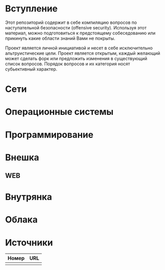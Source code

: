 # Вступление

Этот репозиторий содержит в себе компиляцию вопросов по наступательной безопасности (offensive security). Используя этот материал, можно подготовиться к предстоящему собеседованию или прикинуть какие области знаний Вами не покрыты. 

Проект является личной инициативой и несет в себе исключительно альтруистические цели. Проект является открытым, каждый желающий может сделать форк или предложить изменения в существующий список вопросов.  Порядок вопросов и их категория носят субьективный характер. 

# Сети

# Операционные системы

# Программирование 

# Внешка

## WEB

# Внутрянка

# Облака

# Источники
| Номер | URL |
| ---   | --- |
|       |     |
